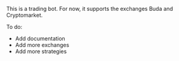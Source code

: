 This is a trading bot. For now, it supports the exchanges Buda and Cryptomarket. 

To do:

* Add documentation
* Add more exchanges
* Add more strategies